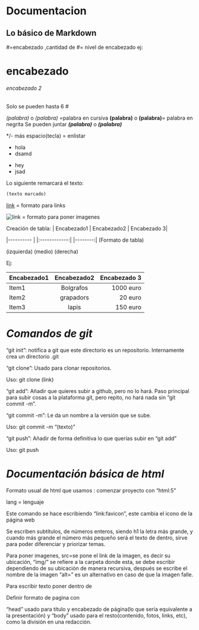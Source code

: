 # Documentacion 

## Lo básico de Markdown

#=encabezado ,cantidad de #= nivel de encabezado ej:
# encabezado
###### encabezado 2
Solo se pueden hasta 6 #

*(palabra)* o _(palabra)_ =palabra en cursiva
**(palabra)** o __(palabra)__= palabra en negrita
Se pueden juntar ***(palabra)*** o ___(palabra)___

*/- más espacio(tecla) =  enlistar
* hola
* dsamd
- hey
- jsad

Lo siguiente remarcará el texto:
 ````html
(texto marcado)
````

[link](URL "texto alternativo") = formato para links

![link](URL "texto alternativo") = formato para poner imagenes

Creación de tabla:
| Encabezado1 | Encabezado2 | Encabezado 3|

|---------- |   |:------------:|  |--------:| (Formato de tabla)

(izquierda)    (medio)    (derecha)

Ej:

| Encabezado1 | Encabezado2 | Encabezado 3|
|---------- |:------------:|--------:|
| Item1 | Bolgrafos | 1000 euro|
| Item2 | grapadors | 20 euro |
| Item3 | lapis | 150 euro|

# *Comandos de git*

“git init”: notifica a git que este directorio es un repositorio. Internamente crea un directorio .git

“git clone”:
Usado para clonar repositorios.

Uso: git clone (link)

“git add”:
Añadir que quieres subir a github, pero no lo hará. Paso principal para subir cosas a la plataforma git, pero repito, no hará nada sin “git commit -m”.

“git commit -m”: 
Le da un nombre a la versión que se sube. 

Uso: git commit -m “(texto)”

“git push”:
Añadir de forma definitiva lo que querías subir en “git add”

Uso: git push

# *Documentación básica de html*

Formato usual de html que usamos : comenzar proyecto con “html:5"

lang = lenguaje

Este comando se hace escribiendo “link:favicon”, este cambia el icono de la página web

Se escriben subtítulos, de números enteros, siendo h1 la letra más grande, y cuando más grande el número más pequeño será el texto de dentro, sirve para poder diferenciar y priorizar temas.


Para poner imagenes, src=se pone el link de la imagen, es decir su ubicación, “img/” se refiere a la carpeta donde esta, se debe escribir dependiendo de su ubicación de manera recursiva, después se escribe el nombre de la imagen
“alt=” es un alternativo en caso de que la imagen falle.

Para escribir texto poner dentro de 

Definir formato de pagina con

“head” usado para título y encabezado de página(lo que sería equivalente a la presentación) y “body” usado para el resto(contenido, fotos, links, etc), como la división en una redacción.

